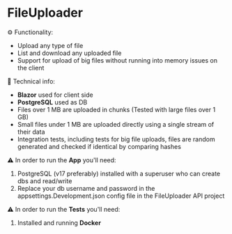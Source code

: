 # FileUploader

⚙️ Functionality:
 - Upload any type of file
 - List and download any uploaded file
 - Support for upload of big files without running into memory issues on the client


📄 Technical info:
 - **Blazor** used for client side
 - **PostgreSQL** used as DB
 - Files over 1 MB are uploaded in chunks (Tested with large files over 1 GB)
 - Small files under 1 MB are uploaded directly using a single stream of their data
 - Integration tests, including tests for big file uploads, files are random generated and checked if identical by comparing hashes


⚠️ In order to run the **App** you'll need:
 1. PostgreSQL (v17 preferably) installed with a superuser who can create dbs and read/write
 2. Replace your db username and password in the appsettings.Development.json config file in the FileUploader API project

⚠️ In order to run the **Tests** you'll need:
 1. Installed and running **Docker**
